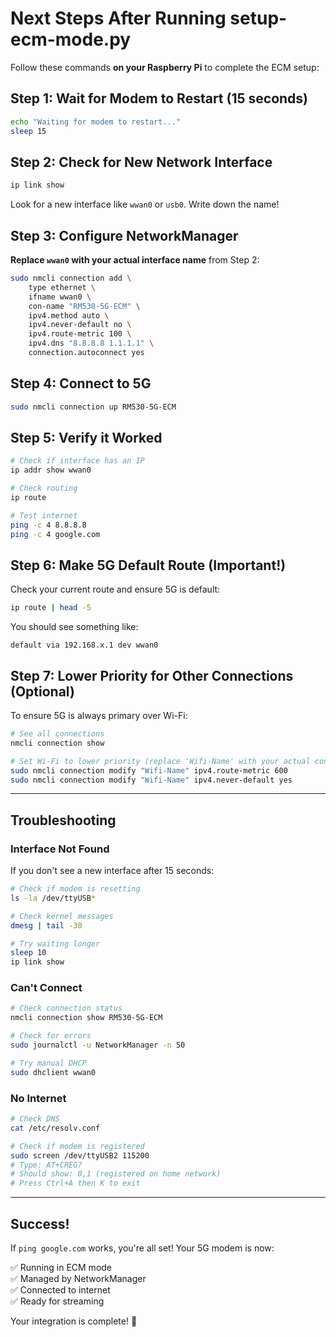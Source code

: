 # Next Steps After Running setup-ecm-mode.py

Follow these commands **on your Raspberry Pi** to complete the ECM setup:

## Step 1: Wait for Modem to Restart (15 seconds)

```bash
echo "Waiting for modem to restart..."
sleep 15
```

## Step 2: Check for New Network Interface

```bash
ip link show
```

Look for a new interface like `wwan0` or `usb0`. Write down the name!

## Step 3: Configure NetworkManager

**Replace `wwan0` with your actual interface name** from Step 2:

```bash
sudo nmcli connection add \
    type ethernet \
    ifname wwan0 \
    con-name "RM530-5G-ECM" \
    ipv4.method auto \
    ipv4.never-default no \
    ipv4.route-metric 100 \
    ipv4.dns "8.8.8.8 1.1.1.1" \
    connection.autoconnect yes
```

## Step 4: Connect to 5G

```bash
sudo nmcli connection up RM530-5G-ECM
```

## Step 5: Verify it Worked

```bash
# Check if interface has an IP
ip addr show wwan0

# Check routing
ip route

# Test internet
ping -c 4 8.8.8.8
ping -c 4 google.com
```

## Step 6: Make 5G Default Route (Important!)

Check your current route and ensure 5G is default:

```bash
ip route | head -5
```

You should see something like:
```
default via 192.168.x.1 dev wwan0
```

## Step 7: Lower Priority for Other Connections (Optional)

To ensure 5G is always primary over Wi-Fi:

```bash
# See all connections
nmcli connection show

# Set Wi-Fi to lower priority (replace 'Wifi-Name' with your actual connection)
sudo nmcli connection modify "Wifi-Name" ipv4.route-metric 600
sudo nmcli connection modify "Wifi-Name" ipv4.never-default yes
```

---

## Troubleshooting

### Interface Not Found

If you don't see a new interface after 15 seconds:

```bash
# Check if modem is resetting
ls -la /dev/ttyUSB*

# Check kernel messages
dmesg | tail -30

# Try waiting longer
sleep 10
ip link show
```

### Can't Connect

```bash
# Check connection status
nmcli connection show RM530-5G-ECM

# Check for errors
sudo journalctl -u NetworkManager -n 50

# Try manual DHCP
sudo dhclient wwan0
```

### No Internet

```bash
# Check DNS
cat /etc/resolv.conf

# Check if modem is registered
sudo screen /dev/ttyUSB2 115200
# Type: AT+CREG?
# Should show: 0,1 (registered on home network)
# Press Ctrl+A then K to exit
```

---

## Success!

If `ping google.com` works, you're all set! Your 5G modem is now:

✅ Running in ECM mode  
✅ Managed by NetworkManager  
✅ Connected to internet  
✅ Ready for streaming  

Your integration is complete! 🎉

